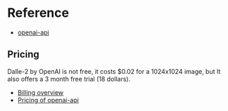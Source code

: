 # Reference
- [openai-api](https://openai.com/api/)

## Pricing
Dalle-2 by OpenAI is not free, it costs $0.02 for a 1024x1024 image, but It also offers a 3 month free trial (18 dollars).
- [Billing overview](https://beta.openai.com/account/billing/overview)
- [Pricing of openai-api](https://openai.com/api/pricing/)
